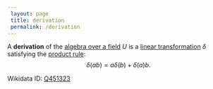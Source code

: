 ```yaml
---
 layout: page
 title: derivation
 permalink: /derivation
---
```

A **derivation** of the [algebra over a field](https://defsmath.github.io/DefsMath/algebra_over_a_field) $U$ is a [linear transformation](https://defsmath.github.io/DefsMath/linear_transformation) $\delta$ satisfying the [product rule](https://defsmath.github.io/DefsMath/product_rule): $$\delta(ab) = a\delta(b) + \delta(a) b.$$

Wikidata ID: [Q451323](https://www.wikidata.org/wiki/Q451323)